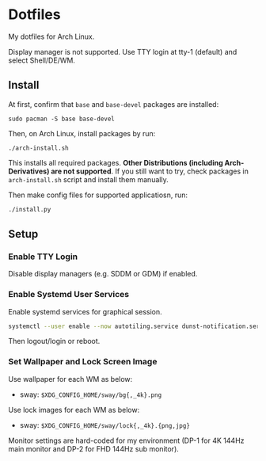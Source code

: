 # Dotfiles

My dotfiles for Arch Linux.

Display manager is not supported.
Use TTY login at tty-1 (default) and select Shell/DE/WM.

## Install

At first, confirm that `base` and `base-devel` packages are installed:

```
sudo pacman -S base base-devel
```

Then, on Arch Linux, install packages by run:

```
./arch-install.sh
```

This installs all required packages.
**Other Distributions (including Arch-Derivatives) are not supported**.
If you still want to try, check packages in `arch-install.sh` script and install them manually.

Then make config files for supported applicatiosn, run:

```sh
./install.py
```

## Setup

### Enable TTY Login

Disable display managers (e.g. SDDM or GDM) if enabled.

### Enable Systemd User Services

Enable systemd services for graphical session.

```sh
systemctl --user enable --now autotiling.service dunst-notification.service fcitx5.service gammastep.service swayidle.service
```

Then logout/login or reboot.

### Set Wallpaper and Lock Screen Image

Use wallpaper for each WM as below:

- sway: `$XDG_CONFIG_HOME/sway/bg{,_4k}.png`

Use lock images for each WM as below:

- sway: `$XDG_CONFIG_HOME/sway/lock{,_4k}.{png,jpg}`

Monitor settings are hard-coded for my environment (DP-1 for 4K 144Hz main monitor and DP-2 for FHD 144Hz sub monitor).
